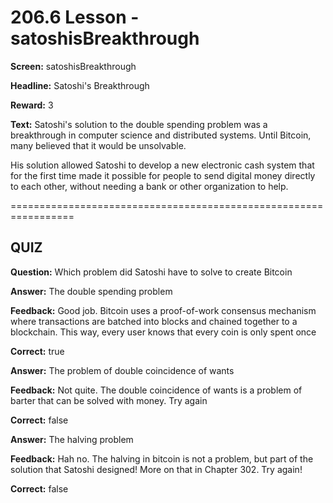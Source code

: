 # 206.6 Lesson - satoshisBreakthrough

**Screen:** satoshisBreakthrough

**Headline:** Satoshi&#x27;s Breakthrough

**Reward:** 3

**Text:** Satoshi&#x27;s solution to the double spending problem was a breakthrough in computer science and distributed systems. Until Bitcoin, many believed that it would be unsolvable.

His solution allowed Satoshi to develop a new electronic cash system that for the first time made it possible for people to send digital money directly to each other, without needing a bank or other organization to help.


=================================================================

## QUIZ

**Question:** Which problem did Satoshi have to solve to create Bitcoin


**Answer:** The double spending problem

**Feedback:** Good job. Bitcoin uses a proof-of-work consensus mechanism where transactions are batched into blocks and chained together to a blockchain. This way, every user knows that every coin is only spent once

**Correct:** true

**Answer:** The problem of double coincidence of wants

**Feedback:** Not quite. The double coincidence of wants is a problem of barter that can be solved with money. Try again

**Correct:** false

**Answer:** The halving problem

**Feedback:** Hah no. The halving in bitcoin is not a problem, but part of the solution that Satoshi designed! More on that in Chapter 302. Try again!

**Correct:** false


<figure><img src="../.gitbook/assets/206-06.png" alt=""><figcaption></figcaption></figure>

